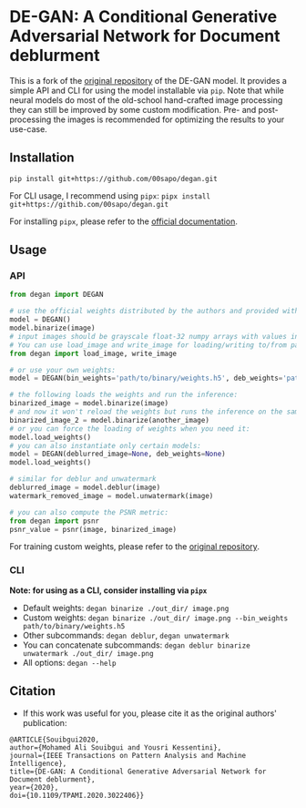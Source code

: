# DE-GAN: A Conditional Generative Adversarial Network for Document deblurment

This is a fork of the [original repository](https://github.com/dali92002/DE-GAN) of the
DE-GAN model. It provides a simple API and CLI for using the model installable via
`pip`. Note that while neural models do most of the old-school hand-crafted image
processing they can still be improved by some custom modification. Pre- and
post-processing the images is recommended for optimizing the results to your use-case.

## Installation

`pip install git+https://github.com/00sapo/degan.git`

For CLI usage, I recommend using `pipx`: `pipx install git+https://githib.com/00sapo/degan.git`

For installing `pipx`, please refer to the [official documentation](https://pipx.pypa.io/stable/).

## Usage

### API

```python
from degan import DEGAN

# use the official weights distributed by the authors and provided within the pip package:
model = DEGAN()
model.binarize(image)
# input images should be grayscale float-32 numpy arrays with values in range [0, 1]
# You can use load_image and write_image for loading/writing to/from paths
from degan import load_image, write_image

# or use your own weights:
model = DEGAN(bin_weights='path/to/binary/weights.h5', deb_weights='path/to/deblur/weights.h5', wat_weights='path/to/unwatermark/weights.h5')

# the following loads the weights and run the inference:
binarized_image = model.binarize(image)
# and now it won't reload the weights but runs the inference on the same model:
binarized_image_2 = model.binarize(another_image)
# or you can force the loading of weights when you need it:
model.load_weights()
# you can also instantiate only certain models:
model = DEGAN(deblurred_image=None, deb_weights=None)
model.load_weights()

# similar for deblur and unwatermark
deblurred_image = model.deblur(image)
watermark_removed_image = model.unwatermark(image)

# you can also compute the PSNR metric:
from degan import psnr
psnr_value = psnr(image, binarized_image)
```

For training custom weights, please refer to the [original repository](https://github.com/dali92002/DE-GAN).

### CLI

**Note: for using as a CLI, consider installing via `pipx`**

- Default weights: `degan binarize ./out_dir/ image.png`
- Custom weights: `degan binarize ./out_dir/ image.png --bin_weights path/to/binary/weights.h5`
- Other subcommands: `degan deblur`, `degan unwatermark`
- You can concatenate subcommands: `degan deblur binarize unwatermark ./out_dir/ image.png`
- All options: `degan --help`

## Citation

- If this work was useful for you, please cite it as the original authors' publication:

```
@ARTICLE{Souibgui2020,
author={Mohamed Ali Souibgui and Yousri Kessentini},
journal={IEEE Transactions on Pattern Analysis and Machine Intelligence},
title={DE-GAN: A Conditional Generative Adversarial Network for Document deblurment},
year={2020},
doi={10.1109/TPAMI.2020.3022406}}
```

